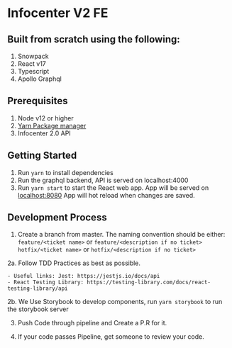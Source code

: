 # Infocenter V2 FE
## Built from scratch using the following:
1. Snowpack
2. React v17
3. Typescript
4. Apollo Graphql

## Prerequisites
1. Node v12 or higher
2. [Yarn Package manager](https://yarnpkg.com/getting-started)
3. Infocenter 2.0 API

## Getting Started 
1. Run `yarn` to install dependencies
2. Run the graphql backend, API is served on localhost:4000
2. Run `yarn start` to start the React web app. App will be served on [localhost:8080](http://localhost:8080) App will hot reload when changes are saved. 

## Development Process
1. Create a branch from master. The naming convention should be either:
	<br/>`feature/<ticket name>` or `feature/<description if no ticket>`
	<br/>`hotfix/<ticket name>` or `hotfix/<description if no ticket>`

2a. Follow TDD Practices as best as possible. 

	- Useful links: Jest: https://jestjs.io/docs/api
	- React Testing Library: https://testing-library.com/docs/react-testing-library/api

2b. We Use Storybook to develop components, run `yarn storybook` to run the storybook server


3. Push Code through pipeline and Create a P.R for it. 

4. If your code passes Pipeline, get someone to review your code. 


